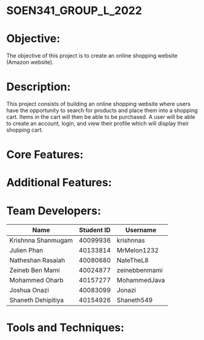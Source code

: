 # SOEN341_GROUP_L_2022

# Objective:

The objective of this project is to create an online shopping website (Amazon website).

# Description:

This project consists of building an online shopping website where users have the opportunity to search for products and place them into a shopping cart. Items in the cart will then be able to be purchased. A user will be able to create an account, login, and view their profile which will display their shopping cart.

# Core Features:

# Additional Features:

# Team Developers:


|     Name     |  Student ID |  Username |
| ---  | ---|  --- |
|   Krishnna Shanmugam   |  40099936  |  krishnnas     |
|   Julien Phan          |  40133814  |  MrMelon1232   |
|   Natheshan Rasaiah    |  40080680  |  NateTheL8     |
|   Zeineb Ben Mami      |  40024877  |  zeinebbenmami |
|   Mohammed Oharb       |  40157277  |  MohammedJava  |
|   Joshua Onazi         |  40083099  | Jonazi         |
| Shaneth Dehipitiya   |40154926  | Shaneth549  |




# Tools and Techniques:



